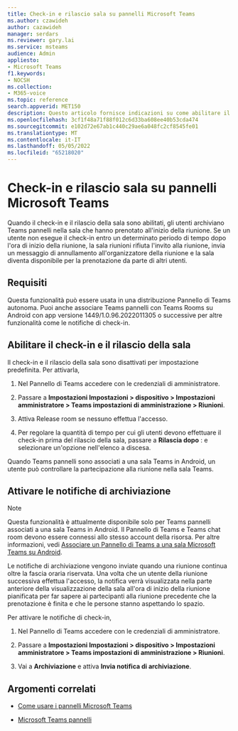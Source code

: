 ```yaml
---
title: Check-in e rilascio sala su pannelli Microsoft Teams
ms.author: czawideh
author: cazawideh
manager: serdars
ms.reviewer: gary.lai
ms.service: msteams
audience: Admin
appliesto:
- Microsoft Teams
f1.keywords:
- NOCSH
ms.collection:
- M365-voice
ms.topic: reference
search.appverid: MET150
description: Questo articolo fornisce indicazioni su come abilitare il check-in e il rilascio della sala Teams dispositivi con pannelli.
ms.openlocfilehash: 3cf1f48a71f88f012c6d33ba608ee40b53cda474
ms.sourcegitcommit: e102d72e67ab1c440c29ae6a048fc2cf8545fe01
ms.translationtype: MT
ms.contentlocale: it-IT
ms.lasthandoff: 05/05/2022
ms.locfileid: "65218020"
---
```

# <a name="check-in-and-room-release-on-microsoft-teams-panels"></a>Check-in e rilascio sala su pannelli Microsoft Teams

Quando il check-in e il rilascio della sala sono abilitati, gli utenti archiviano Teams pannelli nella sala che hanno prenotato all'inizio della riunione. Se un utente non esegue il check-in entro un determinato periodo di tempo dopo l'ora di inizio della riunione, la sala riunioni rifiuta l'invito alla riunione, invia un messaggio di annullamento all'organizzatore della riunione e la sala diventa disponibile per la prenotazione da parte di altri utenti.  

## <a name="requirements"></a>Requisiti 

Questa funzionalità può essere usata in una distribuzione Pannello di Teams autonoma. Puoi anche associare Teams pannelli con Teams Rooms su Android con app versione 1449/1.0.96.2022011305 o successive per altre funzionalità come le notifiche di check-in.  

## <a name="enable-check-in-and-room-release"></a>Abilitare il check-in e il rilascio della sala 

Il check-in e il rilascio della sala sono disattivati per impostazione predefinita. Per attivarla,  

1. Nel Pannello di Teams accedere con le credenziali di amministratore.  

2. Passare a **Impostazioni Impostazioni > dispositivo > Impostazioni amministratore > Teams impostazioni di amministrazione > Riunioni**.

3. Attiva Release room se nessuno effettua l'accesso.

4. Per regolare la quantità di tempo per cui gli utenti devono effettuare il check-in prima del rilascio della sala, passare a **Rilascia dopo** : e selezionare un'opzione nell'elenco a discesa.  

Quando Teams pannelli sono associati a una sala Teams in Android, un utente può controllare la partecipazione alla riunione nella sala Teams.  

## <a name="turn-on-check-in-notifications"></a>Attivare le notifiche di archiviazione

> [!NOTE]
> Questa funzionalità è attualmente disponibile solo per Teams pannelli associati a una sala Teams in Android. Il Pannello di Teams e Teams chat room devono essere connessi allo stesso account della risorsa. Per altre informazioni, vedi [Associare un Pannello di Teams a una sala Microsoft Teams su Android](use-teams-panels.md#pair-a-teams-panel-with-a-microsoft-teams-room-on-android).  

Le notifiche di archiviazione vengono inviate quando una riunione continua oltre la fascia oraria riservata. Una volta che un utente della riunione successiva effettua l'accesso, la notifica verrà visualizzata nella parte anteriore della visualizzazione della sala all'ora di inizio della riunione pianificata per far sapere ai partecipanti alla riunione precedente che la prenotazione è finita e che le persone stanno aspettando lo spazio.  

Per attivare le notifiche di check-in,  

1. Nel Pannello di Teams accedere con le credenziali di amministratore. 

2. Passare a **Impostazioni Impostazioni > dispositivo > Impostazioni amministratore > Teams impostazioni di amministrazione > Riunioni**.

3. Vai a **Archiviazione** e attiva **Invia notifica di archiviazione**.

## <a name="related-topics"></a>Argomenti correlati

- [Come usare i pannelli Microsoft Teams](use-teams-panels.md)

- [Microsoft Teams pannelli](teams-panels.md)
